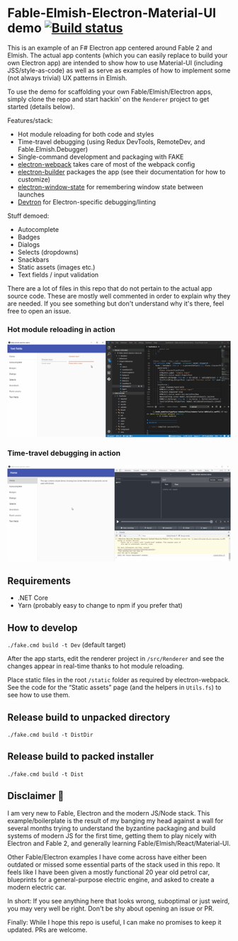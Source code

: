 # Fable-Elmish-Electron-Material-UI demo [![Build status](https://ci.appveyor.com/api/projects/status/hm2w65e3enahp55g/branch/master?svg=true)](https://ci.appveyor.com/project/cmeeren/fable-elmish-electron-material-ui-demo/branch/master)

This is an example of an F# Electron app centered around Fable 2 and Elmish. The actual app contents (which you can easily replace to build your own Electron app) are intended to show how to use Material-UI (including JSS/style-as-code) as well as serve as examples of how to implement some (not always trivial) UX patterns in Elmish.

To use the demo for scaffolding your own Fable/Elmish/Electron apps, simply clone the repo and start hackin' on the `Renderer` project to get started (details below).

Features/stack:
* Hot module reloading for both code and styles
* Time-travel debugging (using Redux DevTools, RemoteDev, and Fable.Elmish.Debugger)
* Single-command development and packaging with FAKE
* [electron-webpack](https://webpack.electron.build/) takes care of most of the webpack config
* [electron-builder](https://www.electron.build/) packages the app (see their documentation for how to customize)
* [electron-window-state](https://github.com/mawie81/electron-window-state/) for remembering window state between launches
* [Devtron](https://electronjs.org/devtron) for Electron-specific debugging/linting

Stuff demoed:

* Autocomplete
* Badges
* Dialogs
* Selects (dropdowns)
* Snackbars
* Static assets (images etc.)
* Text fields / input validation

There are a lot of files in this repo that do not pertain to the actual app source code. These are mostly well commented in order to explain why they are needed. If you see something but don't understand why it's there, feel free to open an issue.

### Hot module reloading in action

![Animation showing hot module reloading](readme-hmr.gif)

### Time-travel debugging in action

![Animation showing time-travel debugging](readme-ttd.gif)


## Requirements

* .NET Core
* Yarn (probably easy to change to npm if you prefer that)


## How to develop

`./fake.cmd build -t Dev` (default target)

After the app starts, edit the renderer project in `/src/Renderer` and see the changes appear in real-time thanks to hot module reloading.

Place static files in the root `/static` folder as required by electron-webpack. See the code for the “Static assets” page (and the helpers in `Utils.fs`) to see how to use them.


## Release build to unpacked directory

`./fake.cmd build -t DistDir`


## Release build to packed installer

`./fake.cmd build -t Dist`


## Disclaimer 🤯

I am very new to Fable, Electron and the modern JS/Node stack. This example/boilerplate is the result of my banging my head against a wall for several months trying to understand the byzantine packaging and build systems of modern JS for the first time, getting them to play nicely with Electron and Fable 2, and generally learning Fable/Elmish/React/Material-UI.

Other Fable/Electron examples I have come across have either been outdated or missed some essential parts of the stack used in this repo. It feels like I have been given a mostly functional 20 year old petrol car, blueprints for a general-purpose electric engine, and asked to create a modern electric car.

In short: If you see anything here that looks wrong, suboptimal or just weird, you may very well be right. Don't be shy about opening an issue or PR.

Finally: While I hope this repo is useful, I can make no promises to keep it updated. PRs are welcome.
